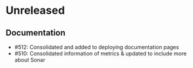 # Unreleased

## Documentation

* #512: Consolidated and added to deploying documentation pages
* #510: Consolidated information of metrics & updated to include more about Sonar
